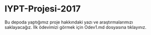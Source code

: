 # IYPT-Projesi-2017
  Bu depoda yaptığımız proje hakkındaki yazı ve araştırmalarımızı saklayacağız.
  İlk ödevimizi görmek için Odev1.md dosyasına tıklayınız.
